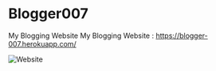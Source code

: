 
# Blogger007
My Blogging Website 
My Blogging Website : https://blogger-007.herokuapp.com/ 

![Website](https://user-images.githubusercontent.com/54790911/130184776-2557a612-9252-4a35-8702-668410fc911f.gif)
